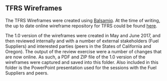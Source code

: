 TFRS Wireframes
---------------

The TFRS Wireframes were created using [Balsamiq](https://balsamiq.com/). At the time of writing, the up to date online wireframe repository for TFRS could be found [here](https://cloudcompass.mybalsamiq.com/projects/tfrs/grid).

The 1.0 version of the wireframes were created in May and June 2017, and then reviewed internally and with a number of external stakeholders (Fuel Suppliers) and interested parties (peers in the States of California and Oregon). The output of the review exercise were a number of changes that are now online. As such, a PDF and ZIP file of the 1.0 version of the wireframes were captured and saved into this folder. Also included in this folder is the PowerPoint presentation used for the sessions with the Fuel Suppliers and peers.

